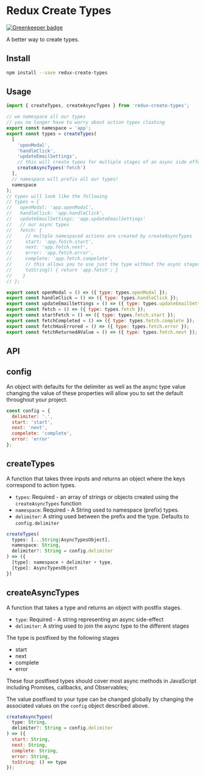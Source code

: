# Redux Create Types

[![Greenkeeper badge](https://badges.greenkeeper.io/BerkeleyTrue/redux-create-types.svg)](https://greenkeeper.io/)

A better way to create types.


## Install

```bash
npm install --save redux-create-types
```

## Usage

```jsx
import { createTypes, createAsyncTypes } from 'redux-create-types';

// we namespace all our types
// you no longer have to worry about action types clashing
export const namespace = 'app';
export const types = createTypes(
  [
    'openModal',
    'handleClick',
    'updateEmailSettings',
    // this will create types for multiple stages of an async side effect
    createAsyncTypes('fetch')
  ],
  // namespace will prefix all our types!
  namespace
);
// types will look like the following
// types = {
//   openModal: 'app.openModal',
//   handleClick: 'app.handleClick',
//   updateEmailSettings: 'app.updateEmailSettings'
//   // our async types
//   fetch: {
//     // multple namespaced actions are created by createAsyncTypes
//     start: 'app.fetch.start',
//     next: 'app.fetch.next',
//     error: 'app.fetch.error',
//     complete: 'app.fetch.compelete',
//     // this allows you to use just the type without the async stages
//     toString() { return 'app.fetch'; }
//    }
// };

export const openModal = () => ({ type: types.openModal });
export const handleClick = () => ({ type: types.handleClick });
export const updateEmailSettings = () => ({ type: types.updateEmailSettings });
export const fetch = () => ({ type: types.fetch });
export const startFetch = () => ({ type: types.fetch.start });
export const fetchCompleted = () => ({ type: types.fetch.complete });
export const fetchHasErrored = () => ({ type: types.fetch.error });
export const fetchReturnedAValue = () => ({ type: types.fetch.next });
```


## API


## config

An object with defaults for the delimiter as well as the async type value
changing the value of these properties will allow you to set the default
throughout your project.

```js
const config = {
  delimiter: '.',
  start: 'start',
  next: 'next',
  compelete: 'complete',
  error: 'error'
};
```

## createTypes

A function that takes three inputs and returns an object where the keys
correspond to action types.

* `types`: Required - an array of strings or objects created using the `createAsyncTypes`
  function
* `namespace`: Required - A String used to namespace (prefix) types.
* `delimiter`: A string used between the prefix and the type. Defaults to
  `config.delimiter`

```js
createTypes(
  types: [...String|AsyncTypesObject],
  namespace: String,
  delimiter?: String = config.delimiter
) => ({
  [type]: namespace + delimiter + type,
  [type]: AsyncTypesObject
})
```

## createAsyncTypes

A function that takes a type and returns an object with postfix stages.

* `type`: Required - A string representing an async side-effect
* `delimiter`: A string used to join the async type to the different stages

The type is postfixed by the following stages

* start
* next
* complete
* error

These four postfixed types should cover most async methods in JavaScript
including Promises, callbacks, and Observables;

The value postfixed to your type can be changed globally by changing the associated values on the
`config` object described above.

```js
createAsyncTypes(
  type: String,
  delimiter?: String = config.delimiter
) => ({
  start: String,
  next: String,
  complete: String,
  error: String,
  toString: () => type
});
```
